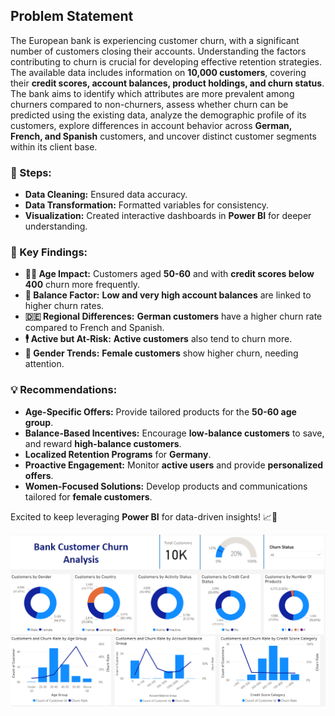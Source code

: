 ## Problem Statement
The European bank is experiencing customer churn, with a significant number of customers closing their accounts. Understanding the factors contributing to churn is crucial for developing effective retention strategies. The available data includes information on **10,000 customers**, covering their **credit scores, account balances, product holdings, and churn status**. The bank aims to identify which attributes are more prevalent among churners compared to non-churners, assess whether churn can be predicted using the existing data, analyze the demographic profile of its customers, explore differences in account behavior across **German, French, and Spanish** customers, and uncover distinct customer segments within its client base.

### 🔄 Steps:
- **Data Cleaning:** Ensured data accuracy.
- **Data Transformation:** Formatted variables for consistency.
- **Visualization:** Created interactive dashboards in **Power BI** for deeper understanding.

### 🚨 Key Findings:
- **👵👴 Age Impact:** Customers aged **50-60** and with **credit scores below 400** churn more frequently.
- **💸 Balance Factor:** **Low and very high account balances** are linked to higher churn rates.
- **🇩🇪 Regional Differences:** **German customers** have a higher churn rate compared to French and Spanish.
- **🕴️ Active but At-Risk:** **Active customers** also tend to churn more.
- **👩 Gender Trends:** **Female customers** show higher churn, needing attention.

### 💡 Recommendations:
- **Age-Specific Offers:** Provide tailored products for the **50-60 age group**.
- **Balance-Based Incentives:** Encourage **low-balance customers** to save, and reward **high-balance customers**.
- **Localized Retention Programs** for **Germany**.
- **Proactive Engagement:** Monitor **active users** and provide **personalized offers**.
- **Women-Focused Solutions:** Develop products and communications tailored for **female customers**.

Excited to keep leveraging **Power BI** for data-driven insights! 📈🚀

![Power BI Dashboard](ChurnAnalysisDashboard.PNG)
